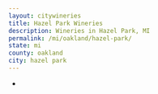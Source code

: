```yaml
---
layout: citywineries
title: Hazel Park Wineries
description: Wineries in Hazel Park, MI
permalink: /mi/oakland/hazel-park/
state: mi
county: oakland
city: hazel park
---
```

-
